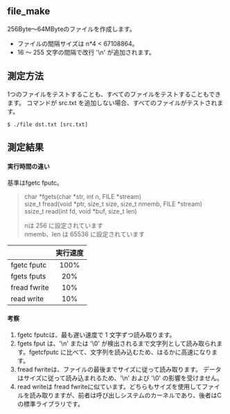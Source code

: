 ## file_make
256Byte～64MByteのファイルを作成します。
* ファイルの間隔サイズは n*4 < 67108864。
* 16 ～ 255 文字の間隔で改行 '\n' が追加されます。

## 測定方法
1つのファイルをテストすることも、すべてのファイルをテストすることもできます。
コマンドが src.txt を追加しない場合、すべてのファイルがテストされます。

`$ ./file dst.txt [src.txt]`

## 測定結果
#### 実行時間の違い
基準はfgetc fputc。

> char *fgets(char *str, int n, FILE *stream)  
> size_t fread(void *ptr, size_t size, size_t nmemb, FILE *stream)  
> ssize_t read(int fd, void *buf, size_t len)  
> 
> nは 256 に設定されています  
> nmemb、len は 65536 に設定されています

|            |実行速度|
|:-----------|:-----:|
|fgetc fputc |  100% |
|fgets fputs |  20%  |
|fread fwrite|  10%  |
|read write  |  10%  |

#### 考察
1. fgetc fputcは、最も遅い速度で 1 文字ずつ読み取ります。
2. fgets fput は、'\n' または '\0' が検出されるまで文字列として読み取られます。fgetcfputc に比べて、文字列を読み込むため、はるかに高速になります。
3. fread fwriteは、ファイルの最後までサイズに従って読み取ります。 データはサイズに従って読み込まれるため、'\n' および '\0' の影響を受けません。
4. read writeは fread fwriteに似ています。どちらもサイズを使用してファイルを読み取りますが、前者は呼び出しシステムのカーネルであり、後者はCの標準ライブラリです。
